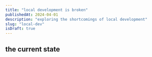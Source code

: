 ```yaml
---
title: "local development is broken"
publishedAt: 2024-04-01
description: "exploring the shortcomings of local development"
slug: "local-dev"
isDraft: true
---
```


## the current state
